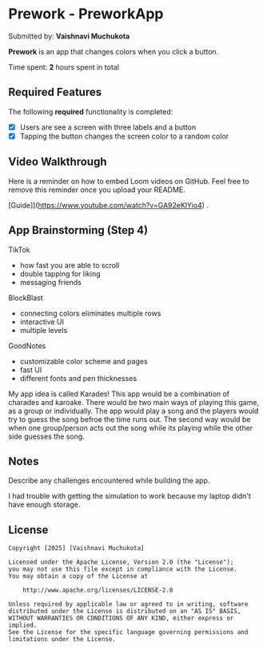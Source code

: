 # Prework - PreworkApp

Submitted by: **Vaishnavi Muchukota**

**Prework** is an app that changes colors when you click a button. 

Time spent: **2** hours spent in total

## Required Features

The following **required** functionality is completed:

- [X] Users are see a screen with three labels and a button
- [X] Tapping the button changes the screen color to a random color
 
## Video Walkthrough

Here is a reminder on how to embed Loom videos on GitHub. Feel free to remove this reminder once you upload your README. 

[Guide]](https://www.youtube.com/watch?v=GA92eKlYio4) .

## App Brainstorming (Step 4)
TikTok
- how fast you are able to scroll
- double tapping for liking
- messaging friends

BlockBlast 
- connecting colors eliminates multiple rows
- interactive UI
- multiple levels

GoodNotes
- customizable color scheme and pages
- fast UI
- different fonts and pen thicknesses 

My app idea is called Karades! This app would be a combination of charades and karoake. There would be two main ways of playing this game, as a group or individually. The app would play a song and the players would try to guess the song befroe the time runs out. The second way would be when one group/person acts out the song while its playing while the other side guesses the song. 

## Notes


Describe any challenges encountered while building the app.

I had trouble with getting the simulation to work because my laptop didn't have enough storage. 

## License

    Copyright [2025] [Vaishnavi Muchukota]

    Licensed under the Apache License, Version 2.0 (the "License");
    you may not use this file except in compliance with the License.
    You may obtain a copy of the License at

        http://www.apache.org/licenses/LICENSE-2.0

    Unless required by applicable law or agreed to in writing, software
    distributed under the License is distributed on an "AS IS" BASIS,
    WITHOUT WARRANTIES OR CONDITIONS OF ANY KIND, either express or implied.
    See the License for the specific language governing permissions and
    limitations under the License.
